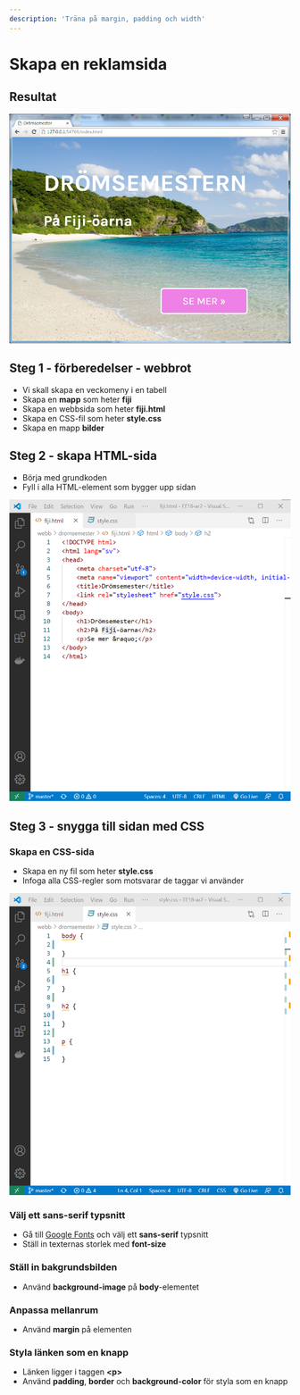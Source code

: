 ```yaml
---
description: 'Träna på margin, padding och width'
---
```


# Skapa en reklamsida

## Resultat

![](.gitbook/assets/image%20%2842%29.png)

## Steg 1 - förberedelser - webbrot

* Vi skall skapa en veckomeny i en tabell
* Skapa en **mapp** som heter **fiji**
* Skapa en webbsida som heter **fiji.html**
* Skapa en CSS-fil som heter **style.css**
* Skapa en mapp **bilder**

## Steg 2 - skapa HTML-sida

* Börja med grundkoden
* Fyll i alla HTML-element som bygger upp sidan

![](.gitbook/assets/image%20%2843%29.png)



## **Steg 3 - snygga till sidan med CSS**

### Skapa en CSS-sida

* Skapa en ny fil som heter **style.css**
* Infoga alla CSS-regler som motsvarar de taggar vi använder

![](.gitbook/assets/image%20%2847%29.png)

### Välj ett sans-serif typsnitt

* Gå till [Google Fonts](https://fonts.google.com) och välj ett **sans-serif** typsnitt
* Ställ in texternas storlek med **font-size**

### Ställ in bakgrundsbilden

* Använd **background-image** på **body**-elementet

### Anpassa mellanrum

* Använd **margin** på elementen

### Styla länken som en knapp

* Länken ligger i taggen **&lt;p&gt;**
* Använd **padding**, **border** och **background-color** för styla som en knapp

